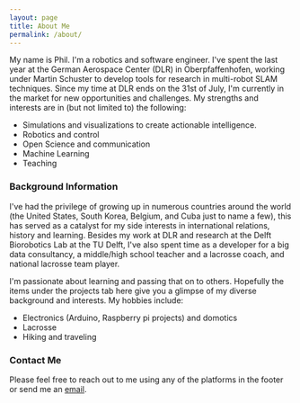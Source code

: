 ```yaml
---
layout: page
title: About Me
permalink: /about/
---
```


My name is Phil. I'm a robotics and software engineer. I've spent the last year at the German Aerospace Center (DLR) in Oberpfaffenhofen, working under Martin Schuster to develop tools for research in multi-robot SLAM techniques. Since my time at DLR ends on the 31st of July, I'm currently in the market for new opportunities and challenges. My strengths and interests are in (but not limited to) the following: 

* Simulations and visualizations to create actionable intelligence.
* Robotics and control
* Open Science and communication
* Machine Learning
* Teaching

### Background Information

I've had the privilege of growing up in numerous countries around the world (the United States, South Korea, Belgium, and Cuba just to name a few), this has served as a catalyst for my side interests in international relations, history and learning. Besides my work at DLR and research at the Delft Biorobotics Lab at the TU Delft, I've also spent time as a developer for a big data consultancy, a middle/high school teacher and a lacrosse coach, and national lacrosse team player. 

I'm passionate about learning and passing that on to others. Hopefully the items under the projects tab here give you a glimpse of my diverse background and interests. My hobbies include:

* Electronics (Arduino, Raspberry pi projects) and domotics
* Lacrosse
* Hiking and traveling

### Contact Me

Please feel free to reach out to me using any of the platforms in the footer or send me an [email](mailto:philip.heijkoop@gmail.com).